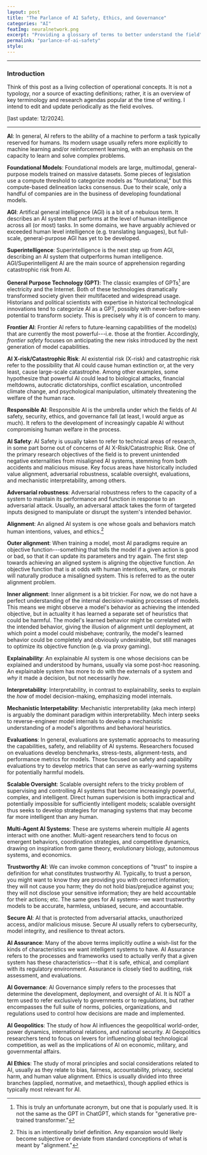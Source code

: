 ```yaml
---
layout: post
title: "The Parlance of AI Safety, Ethics, and Governance"
categories: "AI"
featImg: neuralnetwork.png
excerpt: "Providing a glossary of terms to better understand the field"
permalink: "parlance-of-ai-safety"
style: 
---
```


---
### Introduction
Think of this post as a living collection of operational concepts. 
It is not a typology, nor a source of exacting definitions; rather, it is an overview of key terminology and research agendas
popular at the time of writing. I intend to edit and update periodically as the field evolves. 

[last update: 12/2024]. 

---

**AI**: In general, AI refers to the ability of a machine to perform a task typically reserved for humans. Its modern usage usually refers more explicitly to machine learning and/or reinforcement learning, with an emphasis on the capacity to learn and solve complex problems. 

**Foundational Models**: Foundational models are large, multimodal, general-purpose models trained on massive datasets. Some pieces of legislation use a compute threshold to categorize models as "foundational," but this compute-based delineation lacks consensus. Due to their scale, only a handful of companies are in the business of developing foundational models. 

**AGI**: Artifical general intelligence (AGI) is a bit of a nebulous term. It describes an AI system that performs at the level of human intelligence across all (or most) tasks. In some domains, we have arguably achieved or exceeded human level intelligence (e.g. translating languages), but full-scale, general-purpose AGI has yet to be developed. 

**Superintelligence**: Superintelligence is the next step up from AGI, describing an AI system that outperforms human intelligence. AGI/Superintelligent AI are the main source of apprehension regarding catastrophic risk from AI. 

**General Purpose Technology (GPT)**: The classic examples of GPTs[^b] are electricity and the Internet. Both of these technologies dramatically transformed society given their multifaceted and widespread usage. Historians and political scientists with expertise in historical technological innovations tend to categorize AI as a GPT, possibly with never-before-seen potential to transform society. This is precisely why it is of concern to many. 

**Frontier AI**: Frontier AI refers to future-learning capabilities of the model(s) that are currently the most powerful---i.e. those at the frontier. Accordingly, *frontier safety* focuses on anticipating the new risks introduced by the next generation of model capabilities.   

**AI X-risk/Catastrophic Risk**: AI existential risk (X-risk) and catastrophic risk refer to the possibility that AI could cause human extinction or, at the very least, cause large-scale catastrophe. Among other examples, some hypothesize that powerful AI could lead to biological attacks, financial meltdowns, autocratic dictatorships, conflict escalation, uncontrolled climate change, and psychological manipulation, ultimately threatening the welfare of the human race. 

**Responsible AI**: Responsible AI is the umbrella under which the fields of AI safety, security, ethics, and governance fall (at least, I would argue as much). It refers to the development of increasingly capable AI without compromising human welfare in the process. 

**AI Safety**: AI Safety is usually taken to refer to technical areas of research, in some part borne out of concerns of AI X-Risk/Catastrophic Risk. One of the primary research objectives of the field is to prevent unintended negative externalities from misaligned AI systems, stemming from both accidents and malicious misuse. Key focus areas have historically included value alignment, adversarial robustness, scalable oversight, evaluations, and mechanistic interpretability, among others. 

**Adversarial robustness**: Adversarial robustness refers to the capacity of a system to maintain its performance and function in response to an adversarial attack. Usually, an adversaral attack takes the form of targeted inputs designed to manipulate or disrupt the system's intended behavior. 

**Alignment**: An aligned AI system is one whose goals and behaviors match human intentions, values, and ethics.[^c]

**Outer alignment**: When training a model, most AI paradigms require an objective function---something that tells the model if a given action is good or bad, so that it can update its parameters and try again. The first step towards achieving an aligned system is aligning the objective function. An objective function that is at odds with human intentions, welfare, or morals will naturally produce a misaligned system. This is referred to as the outer alignment problem. 

**Inner alignment**: Inner alignment is a bit trickier. For now, we do not have a perfect understanding of the internal decision-making processes of models. This means we might observe a model's behavior as achieving the intended objective, but in actuality it has learned a separate set of heuristics that could be harmful. The model's learned behavior might be correlated with the intended behavior, giving the illusion of alignment until deployment, at which point a model could misbehave; contrarily, the model's learned behavior could be completely and obviously undesirable, but still manages to optimize its objective function (e.g. via proxy gaming). 

**Explainability**: An explainable AI system is one whose decisions can be explained and understood by humans, usually via some post-hoc reasoning. An explainable system 
has more to do with the externals of a system and *why* it made a decision, but not necessarily *how*. 

**Interpretability**: Interpretability, in contrast to explainability, seeks to explain the *how* of model decision-making, emphasizing model internals. 

**Mechanistic Interpetability**: Mechanistic interpretability (aka mech interp) is 
arguably the dominant paradigm within interpretability. Mech interp seeks to reverse-engineer model internals to develop a mechanistic understanding of a model's algorithms and behavioral heuristics. 

**Evaluations**: In general, evaluations are systematic approachs to measuring the capabilities, safety, and reliability of AI systems. Researchers focused on evaluations develop benchmarks, stress-tests, alignment-tests, and performance metrics for models. Those focused on safety and capability evaluations try to develop metrics that can serve as early-warning systems for potentially harmful models. 

**Scalable Oversight**: Scalable oversight refers to the tricky problem of supervising and controlling AI systems that become increasingly powerful, complex, and intelligent. Direct human supervision is both impractical and potentially impossible for sufficiently intelligent models; scalable oversight thus seeks to develop strategies for managing systems that may become far more intelligent than any human. 

**Multi-Agent AI Systems**: These are systems wherein multiple AI agents interact with one another. Multi-agent researchers tend to focus on emergent behaviors, coordination strategies, and competitive dynamics, drawing on inspiration from game theory, evolutionary biology, autonomous systems, and economics. 

**Trustworthy AI**: We can invoke common conceptions of "trust" to inspire a definition for what constitutes trustworthy AI. Typically, to trust a person, you might want to know they are providing you with correct information; they will not cause you harm; they do not hold bias/prejudice against you; they will not disclose your sensitive information; they are held accountable for their actions; etc. The same goes for AI systems--we want trustworthy models to be accurate, harmless, unbiased, secure, and accountable. 

**Secure AI**: AI that is protected from adversarial attacks, unauthorized access, and/or malicious misuse. Secure AI usually refers to cybersecurity, model integrity, and resilience to threat actors. 

**AI Assurance**: Many of the above terms implicitly outline a wish-list for the kinds of characteristics we want intelligent systems to have. AI Assurance refers to the processes and frameworks used to actually verify that a given system has these characteristics---that it is safe, ethical, and compliant with its regulatory environment. Assurance is closely tied to auditing, risk assessment, and evaluations. 

**AI Governance**: AI Governance simply refers to the processes that determine the development, deployment, and oversight of AI. It is NOT a term used to refer exclusively to governments or to regulations, but rather encompasses the full suite of norms, policies, organizations, and regulations used to control how decisions are made and implemented. 

**AI Geopolitics**: The study of how AI influences the geopolitical world-order, power dynamics, international relations, and national security. AI Geopolitics researchers tend to focus on levers for influencing global technological competition, as well as the implications of AI on economic, military, and governmental affairs.  

**AI Ethics**: The study of moral principles and social considerations related to AI, usually as they relate to bias, fairness, accountability, privacy, societal harm, and human value alignment. Ethics is usually divided into three branches (applied, normative, and metaethics), though applied ethics is typically most relevant for AI.

[^b]: This is truly an unfortunate acronym, but one that is popularly used. It is not the same as the GPT in ChatGPT, which stands for "generative pre-trained transformer."

[^c]: This is an intentionally brief definition. Any expansion would likely become subjective or deviate from standard conceptions of what is meant by "alignment."

